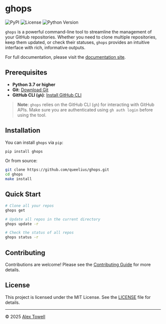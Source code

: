 # ghops

![PyPI](https://img.shields.io/pypi/v/ghops)
![License](https://img.shields.io/pypi/l/ghops)
![Python Version](https://img.shields.io/pypi/pyversions/ghops)

`ghops` is a powerful command-line tool to streamline the management of your GitHub repositories. Whether you need to clone multiple repositories, keep them updated, or check their statuses, `ghops` provides an intuitive interface with rich, informative outputs.

For full documentation, please visit the [documentation site](https://queelius.github.io/ghops).

## Prerequisites

- **Python 3.7 or higher**
- **Git**: [Download Git](https://git-scm.com/downloads)
- **GitHub CLI (`gh`)**: [Install GitHub CLI](https://cli.github.com/)

> **Note**: `ghops` relies on the GitHub CLI (`gh`) for interacting with GitHub APIs. Make sure you are authenticated using `gh auth login` before using the tool.

## Installation

You can install `ghops` via `pip`:

```bash
pip install ghops
```

Or from source:

```bash
git clone https://github.com/queelius/ghops.git
cd ghops
make install
```

## Quick Start

```bash
# Clone all your repos
ghops get

# Update all repos in the current directory
ghops update -r

# Check the status of all repos
ghops status -r
```

## Contributing

Contributions are welcome! Please see the [Contributing Guide](contributing.md) for more details.

## License

This project is licensed under the MIT License. See the [LICENSE](LICENSE) file for details.

---

© 2025 [Alex Towell](https://github.com/queelius)